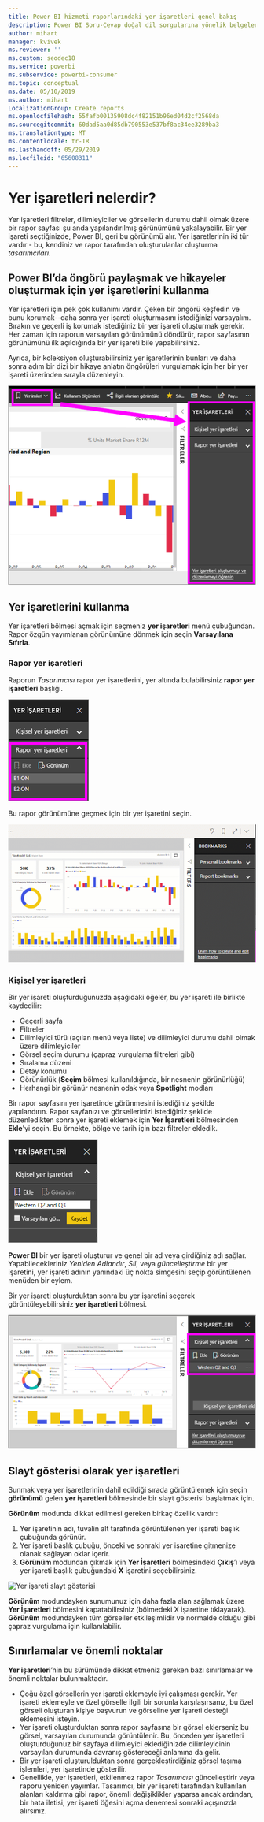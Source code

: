 ```yaml
---
title: Power BI hizmeti raporlarındaki yer işaretleri genel bakış
description: Power BI Soru-Cevap doğal dil sorgularına yönelik belgelere genel bakış konusu.
author: mihart
manager: kvivek
ms.reviewer: ''
ms.custom: seodec18
ms.service: powerbi
ms.subservice: powerbi-consumer
ms.topic: conceptual
ms.date: 05/10/2019
ms.author: mihart
LocalizationGroup: Create reports
ms.openlocfilehash: 55fafb00135908dc4f82151b96ed04d2cf2568da
ms.sourcegitcommit: 60dad5aa0d85db790553e537bf8ac34ee3289ba3
ms.translationtype: MT
ms.contentlocale: tr-TR
ms.lasthandoff: 05/29/2019
ms.locfileid: "65608311"
---
```

# <a name="what-are-bookmarks"></a>Yer işaretleri nelerdir?
Yer işaretleri filtreler, dilimleyiciler ve görsellerin durumu dahil olmak üzere bir rapor sayfası şu anda yapılandırılmış görünümünü yakalayabilir. Bir yer işareti seçtiğinizde, Power BI, geri bu görünümü alır. Yer işaretlerinin iki tür vardır - bu, kendiniz ve rapor tarafından oluşturulanlar oluşturma *tasarımcıları*.

## <a name="use-bookmarks-to-share-insights-and-build-stories-in-power-bi"></a>Power BI’da öngörü paylaşmak ve hikayeler oluşturmak için yer işaretlerini kullanma 
Yer işaretleri için pek çok kullanımı vardır. Çeken bir öngörü keşfedin ve bunu korumak--daha sonra yer işareti oluşturmasını istediğinizi varsayalım. Bırakın ve geçerli iş korumak istediğiniz bir yer işareti oluşturmak gerekir. Her zaman için raporun varsayılan görünümünü döndürür, rapor sayfasının görünümünü ilk açıldığında bir yer işareti bile yapabilirsiniz. 

Ayrıca, bir koleksiyon oluşturabilirsiniz yer işaretlerinin bunları ve daha sonra adım bir dizi bir hikaye anlatın öngörüleri vurgulamak için her bir yer işareti üzerinden sırayla düzenleyin.  

![Şeritten seçerek yer işaretleri bölmesini gösterin.](media/end-user-bookmarks/power-bi-bookmarks-pane.png)

## <a name="using-bookmarks"></a>Yer işaretlerini kullanma
Yer işaretleri bölmesi açmak için seçmeniz **yer işaretleri** menü çubuğundan. Rapor özgün yayımlanan görünümüne dönmek için seçin **Varsayılana Sıfırla**.

### <a name="report-bookmarks"></a>Rapor yer işaretleri
Raporun *Tasarımcısı* rapor yer işaretlerini, yer altında bulabilirsiniz **rapor yer işaretleri** başlığı. 

![Rapor yer işaretlerini gösterir.](media/end-user-bookmarks/power-bi-report-bookmark.png)

Bu rapor görünümüne geçmek için bir yer işaretini seçin. 

![Seçili raporunu gösteren video yer.](media/end-user-bookmarks/power-bi-bookmarks.gif)

### <a name="personal-bookmarks"></a>Kişisel yer işaretleri

Bir yer işareti oluşturduğunuzda aşağıdaki öğeler, bu yer işareti ile birlikte kaydedilir:

* Geçerli sayfa
* Filtreler
* Dilimleyici türü (açılan menü veya liste) ve dilimleyici durumu dahil olmak üzere dilimleyiciler
* Görsel seçim durumu (çapraz vurgulama filtreleri gibi)
* Sıralama düzeni
* Detay konumu
* Görünürlük (**Seçim** bölmesi kullanıldığında, bir nesnenin görünürlüğü)
* Herhangi bir görünür nesnenin odak veya **Spotlight** modları

Bir rapor sayfasını yer işaretinde görünmesini istediğiniz şekilde yapılandırın. Rapor sayfanızı ve görsellerinizi istediğiniz şekilde düzenledikten sonra yer işareti eklemek için **Yer İşaretleri** bölmesinden **Ekle**'yi seçin. Bu örnekte, bölge ve tarih için bazı filtreler ekledik. 

![Kişisel yer işaretleri ekleyin.](media/end-user-bookmarks/power-bi-add-personal.png)

**Power BI** bir yer işareti oluşturur ve genel bir ad veya girdiğiniz adı sağlar. Yapabilecekleriniz *Yeniden Adlandır*, *Sil*, veya *güncelleştirme* bir yer işaretini, yer işareti adının yanındaki üç nokta simgesini seçip görüntülenen menüden bir eylem.

Bir yer işareti oluşturduktan sonra bu yer işaretini seçerek görüntüleyebilirsiniz **yer işaretleri** bölmesi. 

![Kişisel yer işaretleri ekleyin.](media/end-user-bookmarks/power-bi-personal-bookmark.png)


<!--
## Arranging bookmarks
As you create bookmarks, you might find that the order in which you create them isn't necessarily the same order you'd like to present them to your audience. No problem, you can easily rearrange the order of bookmarks.

In the **Bookmarks** pane, simply drag-and-drop bookmarks to change their order, as shown in the following image. The yellow bar between bookmarks designates where the dragged bookmark will be placed.

![Change bookmark order by drag-and-drop](media/desktop-bookmarks/bookmarks_06.png)

The order of your bookmarks can become important when you use the **View** feature of bookmarks, as described in the next section. 

-->

## <a name="bookmarks-as-a-slide-show"></a>Slayt gösterisi olarak yer işaretleri
Sunmak veya yer işaretlerinin dahil edildiği sırada görüntülemek için seçin **görünümü** gelen **yer işaretleri** bölmesinde bir slayt gösterisi başlatmak için.

**Görünüm** modunda dikkat edilmesi gereken birkaç özellik vardır:

1. Yer işaretinin adı, tuvalin alt tarafında görüntülenen yer işareti başlık çubuğunda görünür.
2. Yer işareti başlık çubuğu, önceki ve sonraki yer işaretine gitmenize olanak sağlayan oklar içerir.
3. **Görünüm** modundan çıkmak için **Yer İşaretleri** bölmesindeki **Çıkış**’ı veya yer işareti başlık çubuğundaki **X** işaretini seçebilirsiniz. 

![Yer işareti slayt gösterisi](media/end-user-bookmarks/power-bi-bookmark-slideshow.png)

**Görünüm** modundayken sunumunuz için daha fazla alan sağlamak üzere **Yer İşaretleri** bölmesini kapatabilirsiniz (bölmedeki X işaretine tıklayarak). **Görünüm** modundayken tüm görseller etkileşimlidir ve normalde olduğu gibi çapraz vurgulama için kullanılabilir. 

<!--
## Visibility - using the Selection pane
With the release of bookmarks, the new **Selection** pane is also introduced. The **Selection** pane provides a list of all objects on the current page and allows you to select the object and specify whether a given object is visible. 

![Enable the Selection pane](media/desktop-bookmarks/bookmarks_08.png)

You can select an object using the **Selection** pane. Also, you can toggle whether the object is currently visible by clicking the eye icon to the right of the visual. 

![Selection pane](media/desktop-bookmarks/bookmarks_09.png)

When a bookmark is added, the visible status of each object is also saved based on its setting in the **Selection** pane. 

It's important to note that **slicers** continue to filter a report page, regardless of whether they are visible. As such, you can create many different bookmarks, with different slicer settings, and make a single report page appear very different (and highlight different insights) in various bookmarks.


## Bookmarks for shapes and images
You can also link shapes and images to bookmarks. With this feature, when you click on an object, it will show the bookmark associated with that object. This can be especially useful when working with buttons; you can learn more by reading the article about [using buttons in Power BI](desktop-buttons.md). 

To assign a bookmark to an object, select the object, then expand the **Action** section from the **Format Shape** pane, as shown in the following image.

![Add bookmark link to an object](media/desktop-bookmarks/bookmarks_10.png)

Once you turn the **Action** slider to **On** you can select whether the object is a back button, a bookmark, or a Q&A command. If you select bookmark, you can then select which of your bookmarks the object is linked to.

There are all sorts of interesting things you can do with object-linked bookmarking. You can create a visual table of contents on your report page, or you can provide different views (such as visual types) of the same information, just by clicking on an object.

When you are in editing mode you can use ctrl+click to follow the link, and when not in edit mode, simply click the object to follow the link. 


## Bookmark groups

Beginning with the August 2018 release of **Power BI Desktop**, you can create and use bookmark groups. A bookmark group is a collection of bookmarks that you specify, which can be shown and organized as a group. 

To create a bookmark group, hold down the CTRL key and select the bookmarks you want to include in the group, then click the ellipses beside any of the selected bookmarks, and select **Group** from the menu that appears.

![Create a bookmark group](media/desktop-bookmarks/bookmarks_15.png)

**Power BI Desktop** automatically names the group *Group 1*. Fortunately, you can just double-click on the name and rename it to whatever you want.

![Rename a bookmark group](media/desktop-bookmarks/bookmarks_16.png)

With any bookmark group, clicking on the bookmark group's name only expands or collapses the group of bookmarks, and does not represent a bookmark by itself. 

When using the **View** feature of bookmarks, the following applies:

* If the selected bookmark is in a group when you select **View** from bookmarks, only the bookmarks *in that group* are shown in the viewing session. 

* If the selected bookmark is not in a group, or is on the top level (such as the name of a bookmark group), then all bookmarks for the entire report are played, including bookmarks in any group. 

To ungroup bookmarks, just select any bookmark in a group, click the ellipses, and then select **Ungroup** from the menu that appears. 

![Ungroup a bookmark group](media/desktop-bookmarks/bookmarks_17.png)

Note that selecting **Ungroup** for any bookmark from a group takes all bookmarks out of the group (it deletes the group, but not the bookmarks themselves). So to remove a single bookmark from a group, you need to **Ungroup** any member from that group, which deletes the grouping, then select the members you want in the new group (using CTRL and clicking each bookmark), and select **Group** again. 
-->





## <a name="limitations-and-considerations"></a>Sınırlamalar ve önemli noktalar
**Yer işaretleri**’nin bu sürümünde dikkat etmeniz gereken bazı sınırlamalar ve önemli noktalar bulunmaktadır.

* Çoğu özel görsellerin yer işareti eklemeyle iyi çalışması gerekir. Yer işareti eklemeyle ve özel görselle ilgili bir sorunla karşılaşırsanız, bu özel görseli oluşturan kişiye başvurun ve görseline yer işareti desteği eklemesini isteyin. 
* Yer işareti oluşturduktan sonra rapor sayfasına bir görsel eklerseniz bu görsel, varsayılan durumunda görüntülenir. Bu, önceden yer işaretleri oluşturduğunuz bir sayfaya dilimleyici eklediğinizde dilimleyicinin varsayılan durumunda davranış göstereceği anlamına da gelir.
* Bir yer işareti oluşturulduktan sonra gerçekleştirdiğiniz görsel taşıma işlemleri, yer işaretinde gösterilir. 
* Genellikle, yer işaretleri, etkilenmez rapor *Tasarımcısı* güncelleştirir veya raporu yeniden yayımlar. Tasarımcı, bir yer işareti tarafından kullanılan alanları kaldırma gibi rapor, önemli değişiklikler yaparsa ancak ardından, bir hata iletisi, yer işareti öğesini açma denemesi sonraki açışınızda alırsınız. 

<!--
## Next steps
spotlight?
-->
